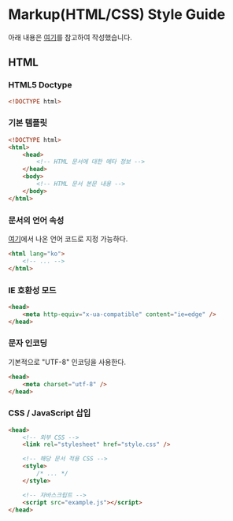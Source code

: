 # Markup(HTML/CSS) Style Guide

아래 내용은 [여기](https://codeguide.co/)를 참고하여 작성했습니다.

## HTML

### HTML5 Doctype

```html
<!DOCTYPE html>
```

### 기본 템플릿

```html
<!DOCTYPE html>
<html>
    <head>
        <!-- HTML 문서에 대한 메타 정보 -->
    </head>
    <body>
        <!-- HTML 문서 본문 내용 -->
    </body>
</html>
```

### 문서의 언어 속성
[여기](https://www.sitepoint.com/iso-2-letter-language-codes/)에서 나온 언어 코드로 지정 가능하다.
```html
<html lang="ko">
    <!-- ... -->
</html>
```

### IE 호환성 모드

```html
<head>
    <meta http-equiv="x-ua-compatible" content="ie=edge" />
</head>
```

### 문자 인코딩

기본적으로 "UTF-8" 인코딩을 사용한다.

```html
<head>
    <meta charset="utf-8" />
</head>
```

### CSS / JavaScript 삽입

```html
<head>
    <!-- 외부 CSS -->
    <link rel="stylesheet" href="style.css" />

    <!-- 해당 문서 적용 CSS -->
    <style>
        /* ... */
    </style>

    <!-- 자바스크립트 -->
    <script src="example.js"></script>
</head>
```